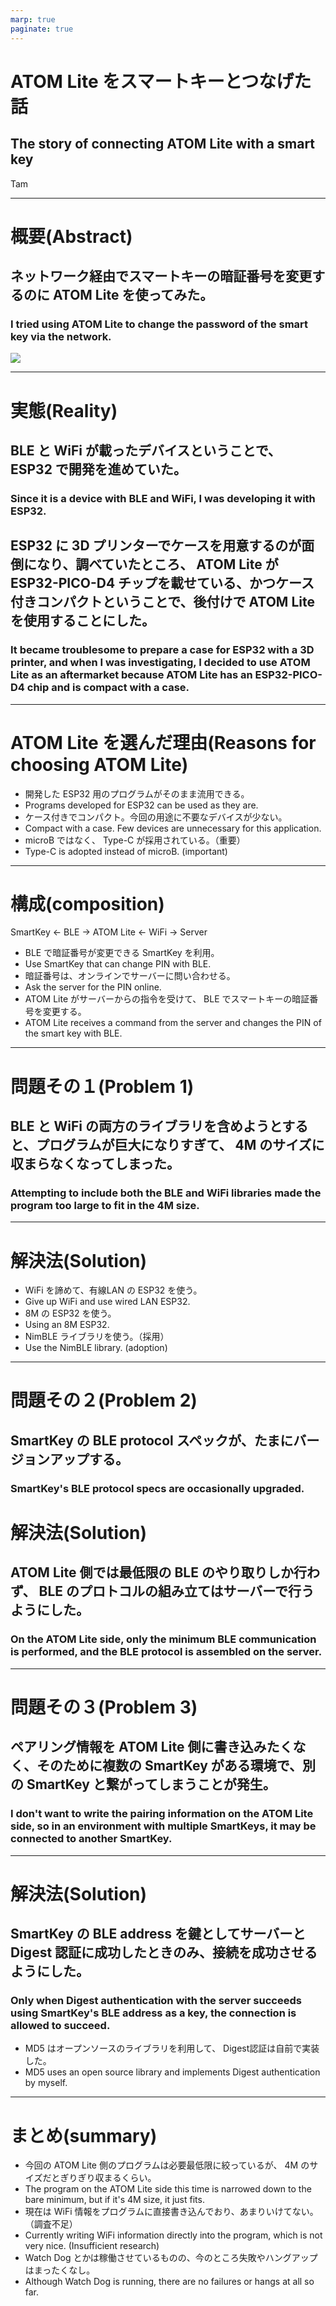 ```yaml
---
marp: true
paginate: true
---
```

# ATOM Lite をスマートキーとつなげた話

## The story of connecting ATOM Lite with a smart key

Tam

<!-- 
$theme: gaia
template: invert
-->

<!-- footer: Tam -->

---
# 概要(Abstract)

## ネットワーク経由でスマートキーの暗証番号を変更するのに ATOM Lite を使ってみた。
### I tried using ATOM Lite to change the password of the smart key via the network.

![](https://linkey-lock.com/images/v1.0.1/linkey/linkey_card2.webp)

---
# 実態(Reality)

## BLE と WiFi が載ったデバイスということで、 ESP32 で開発を進めていた。
### Since it is a device with BLE and WiFi, I was developing it with ESP32.

## ESP32 に 3D プリンターでケースを用意するのが面倒になり、調べていたところ、 ATOM Lite が ESP32-PICO-D4 チップを載せている、かつケース付きコンパクトということで、後付けで ATOM Lite を使用することにした。
### It became troublesome to prepare a case for ESP32 with a 3D printer, and when I was investigating, I decided to use ATOM Lite as an aftermarket because ATOM Lite has an ESP32-PICO-D4 chip and is compact with a case.

---
# ATOM Lite を選んだ理由(Reasons for choosing ATOM Lite)

- 開発した ESP32 用のプログラムがそのまま流用できる。
- Programs developed for ESP32 can be used as they are.
- ケース付きでコンパクト。今回の用途に不要なデバイスが少ない。
- Compact with a case. Few devices are unnecessary for this application.
- microB ではなく、 Type-C が採用されている。（重要）
- Type-C is adopted instead of microB. (important)

---
# 構成(composition)

SmartKey    <- BLE -> ATOM Lite <- WiFi -> Server

- BLE で暗証番号が変更できる SmartKey を利用。
- Use SmartKey that can change PIN with BLE.
- 暗証番号は、オンラインでサーバーに問い合わせる。
- Ask the server for the PIN online.
- ATOM Lite がサーバーからの指令を受けて、 BLE でスマートキーの暗証番号を変更する。
- ATOM Lite receives a command from the server and changes the PIN of the smart key with BLE.

---
# 問題その１(Problem 1)

## BLE と WiFi の両方のライブラリを含めようとすると、プログラムが巨大になりすぎて、 4M のサイズに収まらなくなってしまった。

### Attempting to include both the BLE and WiFi libraries made the program too large to fit in the 4M size.

---
# 解決法(Solution)

- WiFi を諦めて、有線LAN の ESP32 を使う。
- Give up WiFi and use wired LAN ESP32.
- 8M の ESP32 を使う。
- Using an 8M ESP32.
- NimBLE ライブラリを使う。（採用）
- Use the NimBLE library. (adoption)

---
# 問題その２(Problem 2)

## SmartKey の BLE protocol スペックが、たまにバージョンアップする。
### SmartKey's BLE protocol specs are occasionally upgraded.

# 解決法(Solution)

## ATOM Lite 側では最低限の BLE のやり取りしか行わず、 BLE のプロトコルの組み立てはサーバーで行うようにした。
### On the ATOM Lite side, only the minimum BLE communication is performed, and the BLE protocol is assembled on the server.

---
# 問題その３(Problem 3)

## ペアリング情報を ATOM Lite 側に書き込みたくなく、そのために複数の SmartKey がある環境で、別の SmartKey と繋がってしまうことが発生。
### I don't want to write the pairing information on the ATOM Lite side, so in an environment with multiple SmartKeys, it may be connected to another SmartKey.

---
# 解決法(Solution)

## SmartKey の BLE address を鍵としてサーバーと Digest 認証に成功したときのみ、接続を成功させるようにした。
### Only when Digest authentication with the server succeeds using SmartKey's BLE address as a key, the connection is allowed to succeed.

- MD5 はオープンソースのライブラリを利用して、 Digest認証は自前で実装した。
- MD5 uses an open source library and implements Digest authentication by myself.

---
# まとめ(summary)

- 今回の ATOM Lite 側のプログラムは必要最低限に絞っているが、 4M のサイズだとぎりぎり収まるくらい。
- The program on the ATOM Lite side this time is narrowed down to the bare minimum, but if it's 4M size, it just fits.
- 現在は WiFi 情報をプログラムに直接書き込んでおり、あまりいけてない。（調査不足）
- Currently writing WiFi information directly into the program, which is not very nice. (Insufficient research)
- Watch Dog とかは稼働させているものの、今のところ失敗やハングアップはまったくなし。
- Although Watch Dog is running, there are no failures or hangs at all so far.
